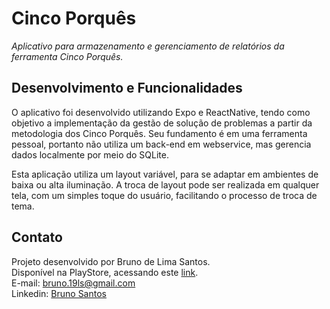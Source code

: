 # Cinco Porquês

*Aplicativo para armazenamento e gerenciamento de relatórios da ferramenta Cinco Porquês.*

## Desenvolvimento e Funcionalidades

O aplicativo foi desenvolvido utilizando Expo e ReactNative, tendo como objetivo a implementação da gestão de solução de problemas a partir da metodologia dos Cinco Porquês. Seu fundamento é em uma ferramenta pessoal, portanto não utiliza um back-end em webservice, mas gerencia dados localmente por meio do SQLite.

Esta aplicação utiliza um layout variável, para se adaptar em ambientes de baixa ou alta iluminação. A troca de layout pode ser realizada em qualquer tela, com um simples toque do usuário, facilitando o processo de troca de tema.

## Contato

Projeto desenvolvido por Bruno de Lima Santos.<br>
Disponível na PlayStore, acessando este [link](https://play.google.com/store/apps/details?id=br.com.sieg.cincopqs).<br>
E-mail: bruno.19ls@gmail.com<br>
Linkedin: [Bruno Santos](https://www.linkedin.com/in/bruno-santos/)
